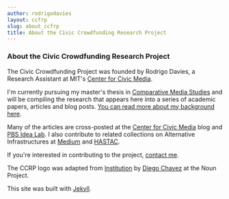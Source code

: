 ```yaml
---
author: rodrigodavies
layout: ccfrp
slug: about_ccfrp
title: About the Civic Crowdfunding Research Project
---
```


<h3>About the Civic Crowdfunding Research Project</h3>

The Civic Crowdfunding Project was founded by Rodrigo Davies, a Research Assistant at MIT's <a href="http://civic.mit.edu">Center for Civic Media</a>. 

I'm currently pursuing my master's thesis in <a href="http://cmsw.mit.edu">Comparative Media Studies</a> and will be compiling the research that appears here into a series of academic papers, articles and blog posts. <a href="{{ site.baseurl }}/about">You can read more about my background here</a>.

Many of the articles are cross-posted at the [Center for Civic Media](http://civic.mit.edu/users/rodrigodavies) blog and [PBS Idea Lab](http://www.pbs.org/idealab/author/rdavies/). I also contribute to related collections on Alternative Infrastructures at [Medium](https://medium.com/alternative-infrastructures) and [HASTAC](http://www.hastac.org/groups/alternative-infrastructures).

If you're interested in contributing to the project, <a href="mailto:rodrigo@civiccrowdfunding.com">contact me</a>.

The CCRP logo was adapted from <a href="http://thenounproject.com/noun/institution/#icon-No11638" target="_blank">Institution</a> by <a href="http://thenounproject.com/diegochavez" target="_blank">Diego Chavez</a> at the Noun Project.

This site was built with <a href="http://jekyllrb.com">Jekyll</a>.